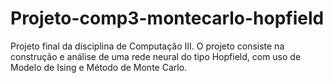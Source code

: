 # Projeto-comp3-montecarlo-hopfield
Projeto final da disciplina de Computação III. O projeto consiste na construção e análise de uma rede neural do tipo Hopfield, com uso de Modelo de Ising e Método de Monte Carlo.
